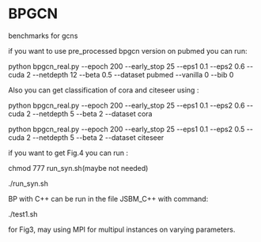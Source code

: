 # BPGCN

benchmarks for gcns

if you want to use pre_processed bpgcn version on pubmed  you can run:

python bpgcn_real.py  --epoch 200    --early_stop 25 --eps1 0.1 --eps2 0.6 --cuda 2 --netdepth 12 --beta 0.5 --dataset pubmed --vanilla 0 --bib 0

Also  you can get  classification of cora and  citeseer using :

python bpgcn_real.py  --epoch 200    --early_stop 25 --eps1 0.1 --eps2 0.6 --cuda 2 --netdepth 5 --beta 2 --dataset cora

python bpgcn_real.py  --epoch 200    --early_stop 25 --eps1 0.1 --eps2 0.5 --cuda 2 --netdepth 5 --beta 2 --dataset citeseer

if you want to get Fig.4 you can run :

chmod 777 run_syn.sh(maybe not needed)

./run_syn.sh 

BP  with C++ can be run in the file JSBM_C++ with command:

./test1.sh

for Fig3, may using MPI for multipul instances on varying parameters.
